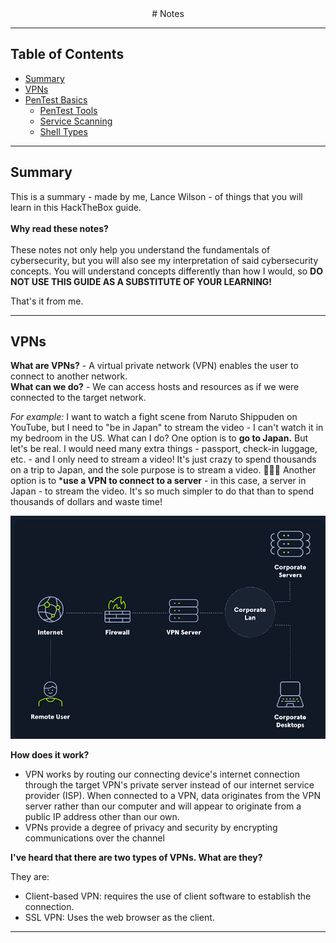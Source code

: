 
<div align="center">
# Notes
</div>


---

## Table of Contents

- [Summary](#summary)
- [VPNs](#vpn)
- [PenTest Basics](#pentest-basics)
    - [PenTest Tools](#pentest-tools)
    - [Service Scanning](#service-scanning)
    - [Shell Types](#shell-types)

---

## Summary

This is a summary - made by me, Lance Wilson - of things that you will learn in this HackTheBox guide.<br> 
<br>
**Why read these notes?** <br>
<br>
These notes not only help you understand the fundamentals of cybersecurity, but you will also see my interpretation of said cybersecurity concepts. You will understand concepts differently than how I would, so **DO NOT USE THIS GUIDE AS A SUBSTITUTE OF YOUR LEARNING!**

That's it from me.

---

## VPNs

**What are VPNs?** - A virtual private network (VPN) enables the user to connect to another network.<br>
**What can we do?** - We can access hosts and resources as if we were connected to the target network.<br>

*For example:*
I want to watch a fight scene from Naruto Shippuden on YouTube, but I need to "be in Japan" to stream the video - I can't watch it in my bedroom in the US. What can I do? 
One option is to **go to Japan.** But let's be real. I would need many extra things - passport, check-in luggage, etc. - and I only need to stream a video! It's just crazy to spend thousands on a trip to Japan, and the sole purpose is to stream a video. 🤦🏽‍♂️
Another option is to ***use a VPN to connect to a server** - in this case, a server in Japan - to stream the video. It's so much simpler to do that than to spend thousands of dollars and waste time!

![alt text](Images/vpnmap.png)

**How does it work?** 

- VPN works by routing our connecting device's internet connection through the target VPN's private server instead of our internet service provider (ISP). When connected to a VPN, data originates from the VPN server rather than our computer and will appear to originate from a public IP address other than our own.
- VPNs provide a degree of privacy and security by encrypting communications over the channel 

**I've heard that there are two types of VPNs. What are they?**

They are:

- Client-based VPN: requires the use of client software to establish the connection.
- SSL VPN: Uses the web browser as the client.

---



